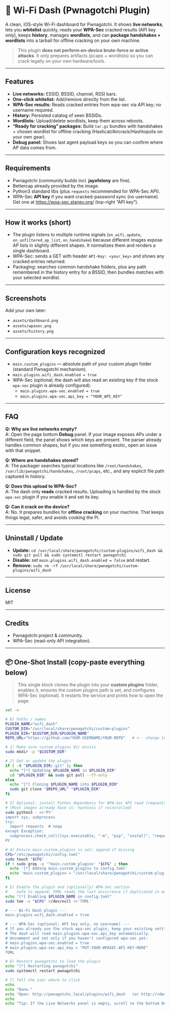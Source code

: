 # 📶 Wi-Fi Dash (Pwnagotchi Plugin)

A clean, iOS-style Wi-Fi dashboard for Pwnagotchi. It shows **live networks**, lets you **whitelist** quickly, reads your **WPA-Sec** cracked results (API key only), keeps **history**, manages **wordlists**, and can **package handshakes + wordlists** into a tarball for offline cracking on your own machine.

> This plugin **does not perform on-device brute-force or active attacks**. It only prepares artifacts (pcaps + wordlists) so you can crack legally on your own hardware/tools.

---

## Features

- **Live networks:** ESSID, BSSID, channel, RSSI bars.
- **One-click whitelist:** Add/remove directly from the list.
- **WPA-Sec results:** Reads cracked entries from wpa-sec via API key; no username required.
- **History:** Persisted catalog of seen BSSIDs.
- **Wordlists:** Upload/delete wordlists, keep them across reboots.
- **“Ready for cracking” packages:** Build `tar.gz` bundles with handshakes + chosen wordlist for offline cracking (Hashcat/Aircrack/Hashtopolis on your own gear).
- **Debug panel:** Shows last agent payload keys so you can confirm where AP data comes from.

---

## Requirements

- Pwnagotchi (community builds incl. **jayofelony** are fine).
- Bettercap already provided by the image.
- Python3 standard libs (plus `requests` recommended for WPA-Sec API).
- WPA-Sec **API key** if you want cracked-password sync (no username).  
  Get one at <https://wpa-sec.stanev.org/> (top-right “API key”).

---

## How it works (short)

- The plugin listens to multiple runtime signals (`on_wifi_update`, `on_unfiltered_ap_list`, `on_handshake`) because different images expose AP lists in slightly different shapes. It normalizes them and renders a single dashboard.
- WPA-Sec: sends a GET with header `API-Key: <your_key>` and shows any cracked entries returned.
- Packaging: searches common handshake folders, plus any path remembered in the history entry for a BSSID, then bundles matches with your selected wordlist.

---

## Screenshots

Add your own later:

- `assets/dashboard.png`
- `assets/wpasec.png`
- `assets/history.png`

---

## Configuration keys recognized

- `main.custom_plugins` — absolute path of your custom plugin folder (standard Pwnagotchi mechanism).  
- `main.plugins.wifi_dash.enabled = true`
- WPA-Sec (optional; the dash will also read an existing key if the stock `wpa-sec` plugin is already configured):
  - `main.plugins.wpa-sec.enabled = true`
  - `main.plugins.wpa-sec.api_key = "YOUR_API_KEY"`

---

## FAQ

**Q: Why are live networks empty?**  
A: Open the page bottom **Debug** panel. If your image exposes APs under a different field, the panel shows which keys are present. The parser already handles common shapes, but if you see something exotic, open an issue with that snippet.

**Q: Where are handshakes stored?**  
A: The packager searches typical locations like `/root/handshakes`, `/var/lib/pwnagotchi/handshakes`, `/root/pcaps`, etc., and any explicit file path captured in history.

**Q: Does this upload to WPA-Sec?**  
A: The dash only **reads** cracked results. Uploading is handled by the stock `wpa-sec` plugin if you enable it and set its key.

**Q: Can it crack on the device?**  
A: No. It prepares bundles for **offline cracking** on your machine. That keeps things legal, safer, and avoids cooking the Pi.

---

## Uninstall / Update

- **Update:** `cd /usr/local/share/pwnagotchi/custom-plugins/wifi_dash && sudo git pull && sudo systemctl restart pwnagotchi`
- **Disable:** set `main.plugins.wifi_dash.enabled = false` and restart.
- **Remove:** `sudo rm -rf /usr/local/share/pwnagotchi/custom-plugins/wifi_dash`

---

## License

MIT

---

## Credits

- Pwnagotchi project & community.  
- WPA-Sec (read-only API integration).  

---

## 📦 One-Shot Install (copy-paste everything below)

> This single block clones the plugin into your **custom plugins** folder, enables it, ensures the custom plugins path is set, and configures WPA-Sec (optional). It restarts the service and prints how to open the page.

```bash
set -e

# 0) Paths / names
PLUGIN_NAME="wifi_dash"
CUSTOM_DIR="/usr/local/share/pwnagotchi/custom-plugins"
PLUGIN_DIR="$CUSTOM_DIR/$PLUGIN_NAME"
REPO_URL="https://github.com/YOUR-USERNAME/YOUR-REPO"   # <-- change to your repo

# 1) Make sure custom plugins dir exists
sudo mkdir -p "$CUSTOM_DIR"

# 2) Get or update the plugin
if [ -d "$PLUGIN_DIR/.git" ]; then
  echo "[*] Updating $PLUGIN_NAME in $PLUGIN_DIR"
  cd "$PLUGIN_DIR" && sudo git pull --ff-only
else
  echo "[*] Cloning $PLUGIN_NAME into $PLUGIN_DIR"
  sudo git clone "$REPO_URL" "$PLUGIN_DIR"
fi

# 3) Optional: install Python dependency for WPA-Sec API read (requests)
# (Most images already have it; harmless if reinstalled)
sudo python3 - <<'PY'
import sys, subprocess
try:
  import requests  # noqa
except Exception:
  subprocess.check_call([sys.executable, "-m", "pip", "install", "requests"])
PY

# 4) Ensure main.custom_plugins is set; append if missing
CFG="/etc/pwnagotchi/config.toml"
sudo touch "$CFG"
if ! sudo grep -q '^main.custom_plugins' "$CFG" ; then
  echo '[*] Adding main.custom_plugins to config.toml'
  echo 'main.custom_plugins = "/usr/local/share/pwnagotchi/custom-plugins"' | sudo tee -a "$CFG" >/dev/null
fi

# 5) Enable the plugin and (optionally) WPA-Sec section
#    Safe to append; TOML reads the last occurrence if duplicated in many builds.
echo "[*] Enabling $PLUGIN_NAME in config.toml"
sudo tee -a "$CFG" >/dev/null <<'TOML'

# --- Wi-Fi Dash plugin ---
main.plugins.wifi_dash.enabled = true

# --- WPA-Sec (optional; API key only, no username) ---
# If you already use the stock wpa-sec plugin, keep your existing settings.
# The dash will read main.plugins.wpa-sec.api_key automatically.
# Uncomment and set only if you haven't configured wpa-sec yet:
# main.plugins.wpa-sec.enabled = true
# main.plugins.wpa-sec.api_key = "PUT-YOUR-WPASEC-API-KEY-HERE"
TOML

# 6) Restart pwnagotchi to load the plugin
echo "[*] Restarting pwnagotchi"
sudo systemctl restart pwnagotchi

# 7) Tell the user where to click
echo
echo "Done."
echo "Open: http://pwnagotchi.local/plugins/wifi_dash   (or http://<device-ip>/plugins/wifi_dash)"
echo
echo "Tip: If the Live Networks panel is empty, scroll to the bottom Debug section and check the agent keys."
